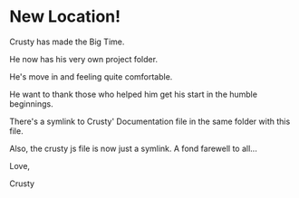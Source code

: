 
# New Location!

Crusty has made the Big Time.

He now has his very own project folder.

He's move in and feeling quite comfortable.

He want to thank those who helped him get
his start in the humble beginnings.

There's a symlink to Crusty' Documentation
file in the same folder with this file.

Also, the crusty js file is now just a
symlink. A fond farewell to all...

Love,

Crusty

